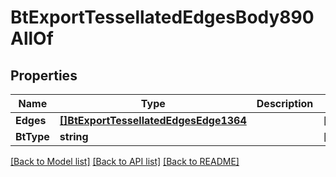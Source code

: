 # BtExportTessellatedEdgesBody890AllOf

## Properties

Name | Type | Description | Notes
------------ | ------------- | ------------- | -------------
**Edges** | [**[]BtExportTessellatedEdgesEdge1364**](BTExportTessellatedEdgesEdge-1364.md) |  | [optional] 
**BtType** | **string** |  | [optional] 

[[Back to Model list]](../README.md#documentation-for-models) [[Back to API list]](../README.md#documentation-for-api-endpoints) [[Back to README]](../README.md)


